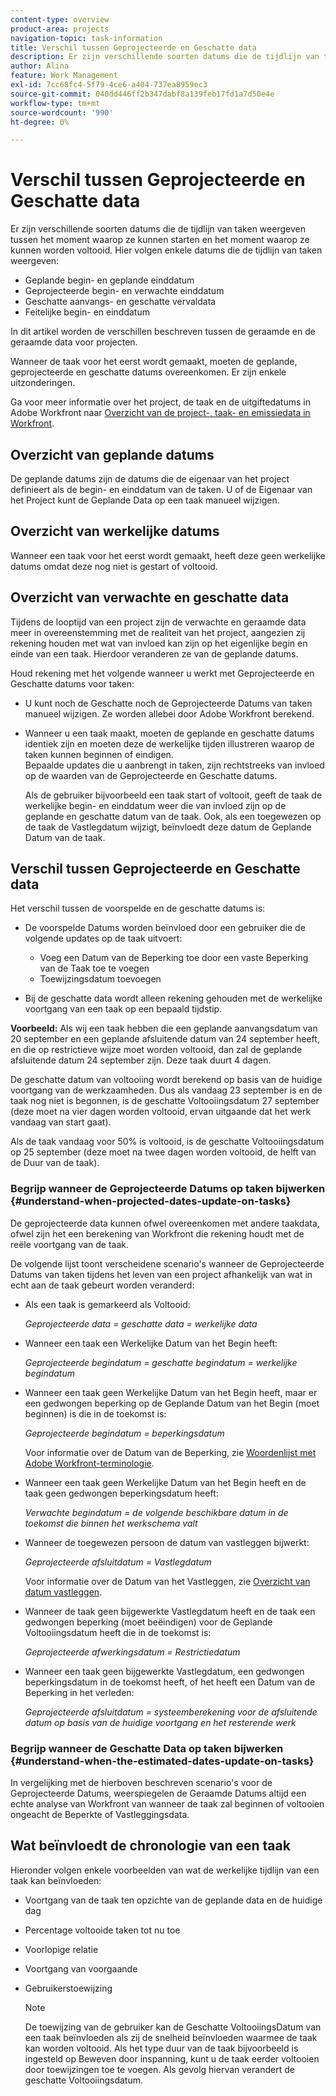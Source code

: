 ```yaml
---
content-type: overview
product-area: projects
navigation-topic: task-information
title: Verschil tussen Geprojecteerde en Geschatte data
description: Er zijn verschillende soorten datums die de tijdlijn van taken weergeven tussen het moment waarop ze kunnen starten en het moment waarop ze kunnen worden voltooid.
author: Alina
feature: Work Management
exl-id: 7cc68fc4-5f79-4ce6-a404-737ea8959ec3
source-git-commit: 040dd446ff2b347dabf8a139feb17fd1a7d50e4e
workflow-type: tm+mt
source-wordcount: '990'
ht-degree: 0%

---
```


# Verschil tussen Geprojecteerde en Geschatte data

Er zijn verschillende soorten datums die de tijdlijn van taken weergeven tussen het moment waarop ze kunnen starten en het moment waarop ze kunnen worden voltooid. Hier volgen enkele datums die de tijdlijn van taken weergeven:

* Geplande begin- en geplande einddatum
* Geprojecteerde begin- en verwachte einddatum
* Geschatte aanvangs- en geschatte vervaldata
* Feitelijke begin- en einddatum

In dit artikel worden de verschillen beschreven tussen de geraamde en de geraamde data voor projecten.

Wanneer de taak voor het eerst wordt gemaakt, moeten de geplande, geprojecteerde en geschatte datums overeenkomen. Er zijn enkele uitzonderingen. 

Ga voor meer informatie over het project, de taak en de uitgiftedatums in Adobe Workfront naar [Overzicht van de project-, taak- en emissiedata in Workfront](../../../workfront-basics/navigate-workfront/workfront-navigation/definitions-pti-dates.md).

## Overzicht van geplande datums

De geplande datums zijn de datums die de eigenaar van het project definieert als de begin- en einddatum van de taken. U of de Eigenaar van het Project kunt de Geplande Data op een taak manueel wijzigen.

## Overzicht van werkelijke datums

Wanneer een taak voor het eerst wordt gemaakt, heeft deze geen werkelijke datums omdat deze nog niet is gestart of voltooid.

## Overzicht van verwachte en geschatte data

Tijdens de looptijd van een project zijn de verwachte en geraamde data meer in overeenstemming met de realiteit van het project, aangezien zij rekening houden met wat van invloed kan zijn op het eigenlijke begin en einde van een taak. Hierdoor veranderen ze van de geplande datums.

Houd rekening met het volgende wanneer u werkt met Geprojecteerde en Geschatte datums voor taken:

* U kunt noch de Geschatte noch de Geprojecteerde Datums van taken manueel wijzigen. Ze worden allebei door Adobe Workfront berekend.
* Wanneer u een taak maakt, moeten de geplande en geschatte datums identiek zijn en moeten deze de werkelijke tijden illustreren waarop de taken kunnen beginnen of eindigen.\
  Bepaalde updates die u aanbrengt in taken, zijn rechtstreeks van invloed op de waarden van de Geprojecteerde en Geschatte datums. 

  Als de gebruiker bijvoorbeeld een taak start of voltooit, geeft de taak de werkelijke begin- en einddatum weer die van invloed zijn op de geplande en geschatte datum van de taak. Ook, als een toegewezen op de taak de Vastlegdatum wijzigt, beïnvloedt deze datum de Geplande Datum van de taak.

## Verschil tussen Geprojecteerde en Geschatte data

Het verschil tussen de voorspelde en de geschatte datums is:

* De voorspelde Datums worden beïnvloed door een gebruiker die de volgende updates op de taak uitvoert:

   * Voeg een Datum van de Beperking toe door een vaste Beperking van de Taak toe te voegen
   * Toewijzingsdatum toevoegen

* Bij de geschatte data wordt alleen rekening gehouden met de werkelijke voortgang van een taak op een bepaald tijdstip.

**Voorbeeld:** Als wij een taak hebben die een geplande aanvangsdatum van 20 september en een geplande afsluitende datum van 24 september heeft, en die op restrictieve wijze moet worden voltooid, dan zal de geplande afsluitende datum 24 september zijn. Deze taak duurt 4 dagen.

De geschatte datum van voltooiing wordt berekend op basis van de huidige voortgang van de werkzaamheden. Dus als vandaag 23 september is en de taak nog niet is begonnen, is de geschatte Voltooiingsdatum 27 september (deze moet na vier dagen worden voltooid, ervan uitgaande dat het werk vandaag van start gaat).

Als de taak vandaag voor 50% is voltooid, is de geschatte Voltooiingsdatum op 25 september (deze moet na twee dagen worden voltooid, de helft van de Duur van de taak).


### Begrijp wanneer de Geprojecteerde Datums op taken bijwerken {#understand-when-projected-dates-update-on-tasks}

De geprojecteerde data kunnen ofwel overeenkomen met andere taakdata, ofwel zijn het een berekening van Workfront die rekening houdt met de reële voortgang van de taak.

De volgende lijst toont verscheidene scenario&#39;s wanneer de Geprojecteerde Datums van taken tijdens het leven van een project afhankelijk van wat in echt aan de taak gebeurt worden veranderd:

* Als een taak is gemarkeerd als Voltooid:

  *Geprojecteerde data = geschatte data = werkelijke data*

* Wanneer een taak een Werkelijke Datum van het Begin heeft:

  *Geprojecteerde begindatum = geschatte begindatum = werkelijke begindatum*

* Wanneer een taak geen Werkelijke Datum van het Begin heeft, maar er een gedwongen beperking op de Geplande Datum van het Begin (moet beginnen) is die in de toekomst is:

  *Geprojecteerde begindatum = beperkingsdatum*

  Voor informatie over de Datum van de Beperking, zie [Woordenlijst met Adobe Workfront-terminologie](../../../workfront-basics/navigate-workfront/workfront-navigation/workfront-terminology-glossary.md).

* Wanneer een taak geen Werkelijke Datum van het Begin heeft en de taak geen gedwongen beperkingsdatum heeft:

  *Verwachte begindatum = de volgende beschikbare datum in de toekomst die binnen het werkschema valt*

* Wanneer de toegewezen persoon de datum van vastleggen bijwerkt:

  *Geprojecteerde afsluitdatum = Vastlegdatum*

  Voor informatie over de Datum van het Vastleggen, zie [Overzicht van datum vastleggen](../../../manage-work/projects/updating-work-in-a-project/overview-of-commit-dates.md).

* Wanneer de taak geen bijgewerkte Vastlegdatum heeft en de taak een gedwongen beperking (moet beëindigen) voor de Geplande Voltooiingsdatum heeft die in de toekomst is:

  *Geprojecteerde afwerkingsdatum = Restrictiedatum*

* Wanneer een taak geen bijgewerkte Vastlegdatum, een gedwongen beperkingsdatum in de toekomst heeft, of het heeft een Datum van de Beperking in het verleden:

  *Geprojecteerde afsluitdatum = systeemberekening voor de afsluitende datum op basis van de huidige voortgang en het resterende werk*

### Begrijp wanneer de Geschatte Data op taken bijwerken {#understand-when-the-estimated-dates-update-on-tasks}

In vergelijking met de hierboven beschreven scenario&#39;s voor de Geprojecteerde Datums, weerspiegelen de Geraamde Datums altijd een echte analyse van Workfront van wanneer de taak zal beginnen of voltooien ongeacht de Beperkte of Vastleggingsdata.

## Wat beïnvloedt de chronologie van een taak

Hieronder volgen enkele voorbeelden van wat de werkelijke tijdlijn van een taak kan beïnvloeden: 

* Voortgang van de taak ten opzichte van de geplande data en de huidige dag
* Percentage voltooide taken tot nu toe
* Voorlopige relatie
* Voortgang van voorgaande
* Gebruikerstoewijzing

  >[!NOTE]
  >
  >De toewijzing van de gebruiker kan de Geschatte VoltooiingsDatum van een taak beïnvloeden als zij de snelheid beïnvloeden waarmee de taak kan worden voltooid. Als het type duur van de taak bijvoorbeeld is ingesteld op Beweven door inspanning, kunt u de taak eerder voltooien door toewijzingen toe te voegen. Als gevolg hiervan verandert de geschatte Voltooiingsdatum.
